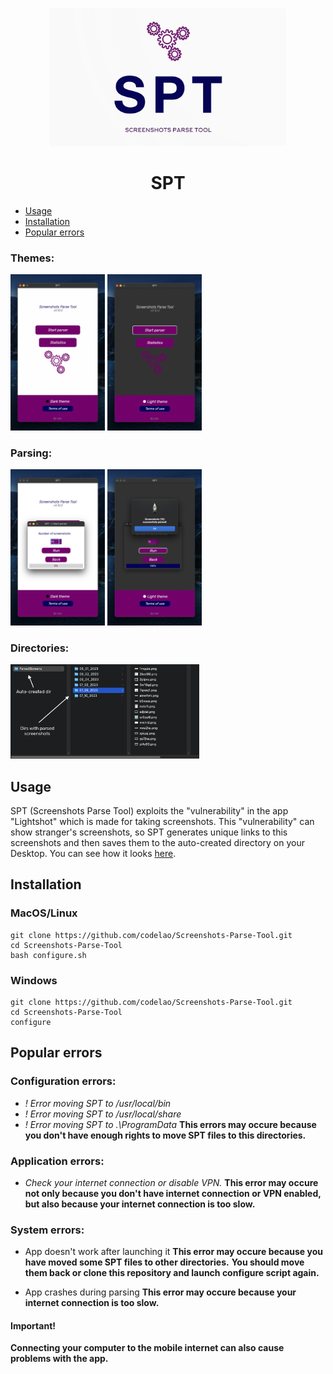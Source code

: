 <p align="center">
  <img src="readme_images/banner.png" width="75%">
</p>

<h1 align="center">
  SPT
</h1>

* [Usage](#usage)
* [Installation](#installation)
* [Popular errors](#popular-errors)


### Themes:
<img src="readme_images/menu1.png" width="30%">

<img src="readme_images/menu2.png" width="30%">

### Parsing:
<img src="readme_images/parser1.png" width="30%">

<img src="readme_images/parser2.png" width="30%">

### Directories:
<img src="readme_images/dirs.png" width="60%">


## Usage
SPT (Screenshots Parse Tool) exploits the "vulnerability" in the app "Lightshot" which is made for taking screenshots.
This "vulnerability" can show stranger's screenshots, so SPT generates unique links to this screenshots and then saves them to the auto-created directory on your Desktop. You can see how it looks [here](#directories).


## Installation
### MacOS/Linux
```
git clone https://github.com/codelao/Screenshots-Parse-Tool.git
cd Screenshots-Parse-Tool
bash configure.sh
```

### Windows
```
git clone https://github.com/codelao/Screenshots-Parse-Tool.git
cd Screenshots-Parse-Tool
configure
```


## Popular errors
### Configuration errors:
- *! Error moving SPT to /usr/local/bin*
- *! Error moving SPT to /usr/local/share*
- *! Error moving SPT to .\ProgramData*
**This errors may occure because you don't have enough rights to move SPT files to this directories.**

### Application errors:
- *Check your internet connection or disable VPN.*
**This error may occure not only because you don't have internet connection or VPN enabled, but also because your internet connection is too slow.**

### System errors:
- App doesn't work after launching it
**This error may occure because you have moved some SPT files to other directories.**
**You should move them back or clone this repository and launch configure script again.**

- App crashes during parsing
**This error may occure because your internet connection is too slow.**

#### Important!
**Connecting your computer to the mobile internet can also cause problems with the app.**
